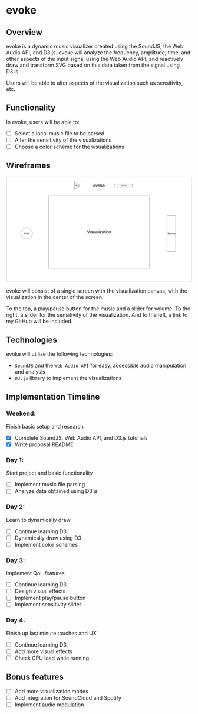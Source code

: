 # evoke

## Overview
evoke is a dynamic music visualizer created using the SoundJS, the Web Audio API, and D3.js. evoke will analyze the frequency, amplitude, time, and other aspects of the input signal using the Web Audio API, and reactively draw and transform SVG based on this data taken from the signal using D3.js.

Users will be able to alter aspects of the visualization such as sensitivity, etc.

## Functionality

In evoke, users will be able to:

- [ ] Select a local music file to be parsed
- [ ] Alter the sensitivity of the visualizations
- [ ] Choose a color scheme for the visualizations

## Wireframes

![wireframe](./docs/wireframe.png)

evoke will consist of a single screen with the visualization canvas, with the visualization in the center of the screen.

To the top, a play/pause button for the music and a slider for volume. To the right, a slider for the sensitivity of the visualization. And to the left, a link to my GitHub will be included.

## Technologies

evoke will utilize the following technologies:

- `SoundJS` and the `Web Audio API` for easy, accessible audio manipulation and analysis
- `D3.js` library to implement the visualizations

## Implementation Timeline

### Weekend:
Finish basic setup and research

- [x] Complete SoundJS, Web Audio API, and D3.js tutorials
- [x] Write proposal README

### Day 1:
Start project and basic functionality
- [ ] Implement music file parsing
- [ ] Analyze data obtained using D3.js

### Day 2:
Learn to dynamically draw
- [ ] Continue learning D3.
- [ ] Dynamically draw using D3
- [ ] Implement color schemes

### Day 3:
Implement QoL features
- [ ] Continue learning D3.
- [ ] Design visual effects
- [ ] Implement play/pause button
- [ ] Implement sensitivity slider

### Day 4:
Finish up last minute touches and UX
- [ ] Continue learning D3.
- [ ] Add more visual effects
- [ ] Check CPU load while running

## Bonus features
- [ ] Add more visualization modes
- [ ] Add integration for SoundCloud and Spotify
- [ ] Implement audio modulation
